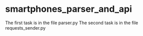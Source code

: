 # smartphones_parser_and_api
The first task is in the file parser.py
The second task is in the file requests_sender.py
